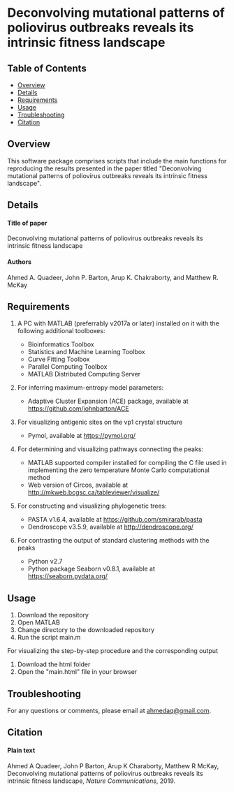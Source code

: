 # Deconvolving mutational patterns of poliovirus outbreaks reveals its intrinsic fitness landscape

## Table of Contents
*  [Overview](#overview)
*  [Details](#details)
*  [Requirements](#requirements)
*  [Usage](#usage)
*  [Troubleshooting](#troubleshooting)
*  [Citation](#citation)


## Overview
This software package comprises scripts that include the main functions for reproducing the results presented in the paper titled "Deconvolving mutational patterns of poliovirus outbreaks reveals its intrinsic fitness landscape".


## Details
#### Title of paper
Deconvolving mutational patterns of poliovirus outbreaks reveals its intrinsic fitness landscape
#### Authors
Ahmed A. Quadeer, John P. Barton, Arup K. Chakraborty, and Matthew R. McKay

## Requirements
1.  A PC with MATLAB (preferrably v2017a or later) installed on it with the following additional toolboxes:
    * Bioinformatics Toolbox
    * Statistics and Machine Learning Toolbox
    * Curve Fitting Toolbox
    * Parallel Computing Toolbox
    * MATLAB Distributed Computing Server
 
2.  For inferring maximum-entropy model parameters:
    * Adaptive Cluster Expansion (ACE) package, available at https://github.com/johnbarton/ACE 
 
3.  For visualizing antigenic sites on the vp1 crystal structure
    * Pymol, available at https://pymol.org/ 

4.  For determining and visualizing pathways connecting the peaks:
    * MATLAB supported compiler installed for compiling the C file used in implementing the zero temperature Monte Carlo computational method
    * Web version of Circos, available at http://mkweb.bcgsc.ca/tableviewer/visualize/ 

5.  For constructing and visualizing phylogenetic trees:
    * PASTA v1.6.4, available at https://github.com/smirarab/pasta 
    * Dendroscope v3.5.9, available at http://dendroscope.org/ 

6.  For contrasting the output of standard clustering methods with the peaks
    * Python v2.7
    * Python package Seaborn v0.8.1, available at https://seaborn.pydata.org/ 


## Usage
1.  Download the repository
2.  Open MATLAB
3.  Change directory to the downloaded repository 
4.  Run the script main.m 


For visualizing the step-by-step procedure and the corresponding output
1. Download the html folder
2. Open the "main.html" file in your browser

## Troubleshooting
For any questions or comments, please email at ahmedaq@gmail.com. 


## Citation
#### Plain text
Ahmed A Quadeer, John P Barton, Arup K Charaborty, Matthew R McKay, Deconvolving mutational patterns of poliovirus outbreaks reveals its intrinsic fitness landscape, <i>Nature Communications</i>, 2019.


